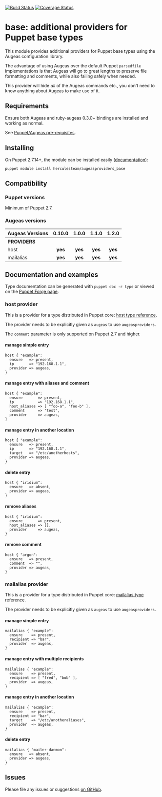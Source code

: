 [![Build Status](https://travis-ci.org/hercules-team/augeasproviders_base.svg?branch=master)](https://travis-ci.org/hercules-team/augeasproviders_base)
[![Coverage Status](https://img.shields.io/coveralls/hercules-team/augeasproviders_base.svg)](https://coveralls.io/r/hercules-team/augeasproviders_base)


# base: additional providers for Puppet base types

This module provides additional providers for Puppet base types
using the Augeas configuration library.

The advantage of using Augeas over the default Puppet `parsedfile`
implementations is that Augeas will go to great lengths to preserve file
formatting and comments, while also failing safely when needed.

This provider will hide *all* of the Augeas commands etc., you don't need to
know anything about Augeas to make use of it.

## Requirements

Ensure both Augeas and ruby-augeas 0.3.0+ bindings are installed and working as
normal.

See [Puppet/Augeas pre-requisites](http://docs.puppetlabs.com/guides/augeas.html#pre-requisites).

## Installing

On Puppet 2.7.14+, the module can be installed easily ([documentation](http://docs.puppetlabs.com/puppet/latest/reference/modules_installing.html)):

    puppet module install herculesteam/augeasproviders_base


## Compatibility

### Puppet versions

Minimum of Puppet 2.7.

### Augeas versions

Augeas Versions           | 0.10.0  | 1.0.0   | 1.1.0   | 1.2.0   |
:-------------------------|:-------:|:-------:|:-------:|:-------:|
**PROVIDERS**             |
host                      | **yes** | **yes** | **yes** | **yes** |
mailalias                 | **yes** | **yes** | **yes** | **yes** |

## Documentation and examples

Type documentation can be generated with `puppet doc -r type` or viewed on the
[Puppet Forge page](http://forge.puppetlabs.com/herculesteam/augeasproviders_base).

### host provider

This is a provider for a type distributed in Puppet core: [host type
reference](http://docs.puppetlabs.com/references/stable/type.html#host).

The provider needs to be explicitly given as `augeas` to use `augeasproviders`.

The `comment` parameter is only supported on Puppet 2.7 and higher.

#### manage simple entry

    host { "example":
      ensure   => present,
      ip       => "192.168.1.1",
      provider => augeas,
    }

#### manage entry with aliases and comment

    host { "example":
      ensure       => present,
      ip           => "192.168.1.1",
      host_aliases => [ "foo-a", "foo-b" ],
      comment      => "test",
      provider     => augeas,
    }

#### manage entry in another location

    host { "example":
      ensure   => present,
      ip       => "192.168.1.1",
      target   => "/etc/anotherhosts",
      provider => augeas,
    }

#### delete entry

    host { "iridium":
      ensure   => absent,
      provider => augeas,
    }

#### remove aliases

    host { "iridium":
      ensure       => present,
      host_aliases => [],
      provider     => augeas,
    }

#### remove comment

    host { "argon":
      ensure   => present,
      comment  => "",
      provider => augeas,
    }


### mailalias provider

This is a provider for a type distributed in Puppet core: [mailalias type
reference](http://docs.puppetlabs.com/references/stable/type.html#mailalias).

The provider needs to be explicitly given as `augeas` to use `augeasproviders`.

#### manage simple entry

    mailalias { "example":
      ensure    => present,
      recipient => "bar",
      provider  => augeas,
    }

#### manage entry with multiple recipients

    mailalias { "example":
      ensure    => present,
      recipient => [ "fred", "bob" ],
      provider  => augeas,
    }

#### manage entry in another location

    mailalias { "example":
      ensure    => present,
      recipient => "bar",
      target    => "/etc/anotheraliases",
      provider  => augeas,
    }

#### delete entry

    mailalias { "mailer-daemon":
      ensure   => absent,
      provider => augeas,
    }


## Issues

Please file any issues or suggestions [on GitHub](https://github.com/hercules-team/augeasproviders_base/issues).
